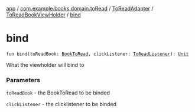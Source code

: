 [app](../../../index.md) / [com.example.books.domain.toRead](../../index.md) / [ToReadAdapter](../index.md) / [ToReadBookViewHolder](index.md) / [bind](./bind.md)

# bind

`fun bind(toReadBook: `[`BookToRead`](../../../com.example.books.data.toread/-book-to-read/index.md)`, clickListener: `[`ToReadListener`](../-to-read-listener/index.md)`): `[`Unit`](https://kotlinlang.org/api/latest/jvm/stdlib/kotlin/-unit/index.html)

What the viewholder will bind to

### Parameters

`toReadBook` - the BookToRead to be binded

`clickListener` - the clicklistener to be binded